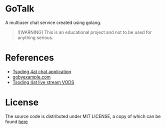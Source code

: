 # GoTalk

A multiuser chat service created using golang.

> ![WARNING]
> This is an educational project and not to be used for anything serious.

# References

- [Tsoding 4at chat application](https://github.com/tsoding/4at)
- [gobyexample.com](https://gobyexample.com/)
- [Tsoding 4at live stream VODS](https://www.youtube.com/playlist?list=PLpM-Dvs8t0VZ1tPn-Qqdro3p_5s1HuMyF)

# License

The source code is distributed under MIT LICENSE, a copy of which can be found 
[here](./LICENSE)
